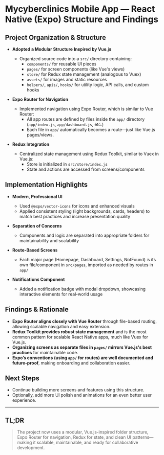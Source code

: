 # Mycyberclinics Mobile App — React Native (Expo) Structure and Findings

## Project Organization & Structure

- **Adopted a Modular Structure Inspired by Vue.js**
  - Organized source code into a `src/` directory containing:
    - `components/` for reusable UI pieces
    - `pages/` for screen components (like Vue's views)
    - `store/` for Redux state management (analogous to Vuex)
    - `assets/` for images and static resources
    - `helpers/`, `apis/`, `hooks/` for utility logic, API calls, and custom hooks

- **Expo Router for Navigation**
  - Implemented navigation using Expo Router, which is similar to Vue Router:
    - All app routes are defined by files inside the `app/` directory (`app/index.js`, `app/dashboard.js`, etc.)
    - Each file in `app/` automatically becomes a route—just like Vue.js pages/views.

- **Redux Integration**
  - Centralized state management using Redux Toolkit, similar to Vuex in Vue.js:
    - Store is initialized in `src/store/index.js`
    - State and actions are accessed from screens/components

## Implementation Highlights

- **Modern, Professional UI**
  - Used `@expo/vector-icons` for icons and enhanced visuals
  - Applied consistent styling (light backgrounds, cards, headers) to match best practices and increase presentation quality

- **Separation of Concerns**
  - Components and logic are separated into appropriate folders for maintainability and scalability

- **Route-Based Screens**
  - Each major page (Homepage, Dashboard, Settings, NotFound) is its own file/component in `src/pages`, imported as needed by routes in `app/`

- **Notifications Component**
  - Added a notification badge with modal dropdown, showcasing interactive elements for real-world usage

## Findings & Rationale

- **Expo Router aligns closely with Vue Router** through file-based routing, allowing scalable navigation and easy extension.
- **Redux Toolkit provides robust state management** and is the most common pattern for scalable React Native apps, much like Vuex for Vue.js.
- **Organizing screens as separate files in `pages/` mirrors Vue.js's best practices** for maintainable code.
- **Expo’s conventions (using `app/` for routes) are well documented and future-proof**, making onboarding and collaboration easier.

## Next Steps

- Continue building more screens and features using this structure.
- Optionally, add more UI polish and animations for an even better user experience.

---

## TL;DR

> The project now uses a modular, Vue.js-inspired folder structure, Expo Router for navigation, Redux for state, and clean UI patterns—making it scalable, maintainable, and ready for collaborative development.